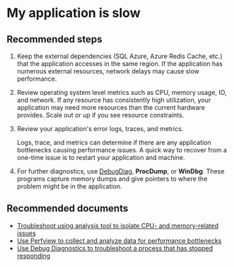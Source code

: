 <properties 
	pageTitle="My application is slow"
	description="My application is slow"
	service="microsoft.classiccompute"
	resource="domainnames"
	authors="jluk"
	displayOrder="33"
	selfHelpType="resource"
	supportTopicIds=""
	resourceTags=""	 
	productPesIds=""
	cloudEnvironments="MoonCake"
	articleId="56941257-e147-4087-b24a-40bb08041e08"
/>

# My application is slow

## **Recommended steps**

1.	Keep the external dependencies (SQL Azure, Azure Redis Cache, etc.) that the application accesses in the same region.
If the application has numerous external resources, network delays may cause slow performance.
2.	Review operating system level metrics such as CPU, memory usage, IO, and network.
If any resource has consistently high utilization, your application may need more resources than the current hardware provides. Scale out or up if you see resource constraints. 
3.	Review your application's error logs, traces, and metrics.

    Logs, trace, and metrics can determine if there are any application bottlenecks causing performance issues. A quick way to recover from a one-time issue is to restart your application and machine.
4.	For further diagnostics, use [DebugDiag](https://msdn.microsoft.com/library/ff420662.aspx), **ProcDump**, or **WinDbg**.
These programs capture memory dumps and give pointers to where the problem might be in the application.

## **Recommended documents**

* [Troubleshoot using analysis tool to isolate CPU- and memory-related issues](https://channel9.msdn.com/Series/PerfView-Tutorial)
* [Use Perfview to collect and analyze data for performance bottlenecks](http://www.microsoft.com/download/details.aspx?id=28567)
* [Use Debug Diagnostics to troubleshoot a process that has stopped responding](https://support.microsoft.com/kb/919792)